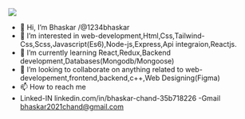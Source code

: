 
<img src="{https://camo.githubusercontent.com/c1dcb74cc1c1835b1d716f5051499a2814c683c806b15f04b0eba492863703e9/68747470733a2f2f63646e2e6472696262626c652e636f6d2f75736572732f3733303730332f73637265656e73686f74732f363538313234332f6176656e746f2e676966}"/>


- 👋 Hi, I’m Bhaskar /@1234bhaskar
- 👀 I’m interested in web-development,Html,Css,Tailwind-Css,Scss,Javascript(Es6),Node-js,Express,Api integraion,Reactjs.
- 🌱 I’m currently learning React,Redux,Backend development,Databases(Mongodb/Mongoose)
- 💞️ I’m looking to collaborate on anything related to web-developement,frontend,backend,c++,Web Designing(Figma)
- 📫 How to reach me 
- Linked-IN linkedin.com/in/bhaskar-chand-35b718226
-Gmail bhaskar2021chand@gmail.com
<!---
1234bhaskar/1234bhaskar is a ✨ special ✨ repository because its `README.md` (this file) appears on your GitHub profile.
You can click the Preview link to take a look at your changes.
--->
